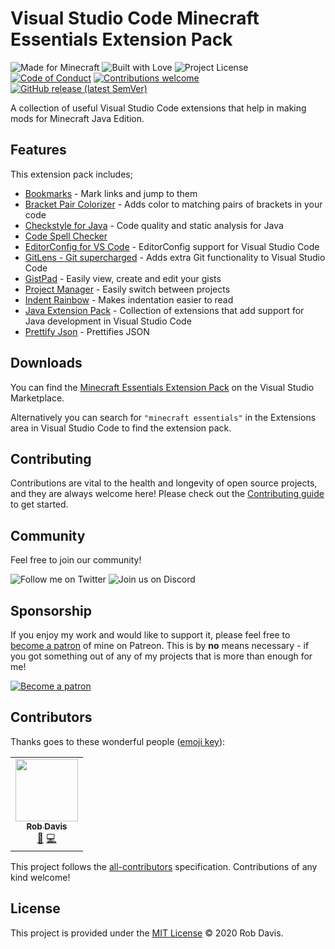 # Visual Studio Code Minecraft Essentials Extension Pack

![Made for Minecraft](https://img.shields.io/badge/made%20for-Minecraft-blue?style=for-the-badge)
![Built with Love](https://img.shields.io/badge/built%20with-love-red?style=for-the-badge)
![Project License](https://img.shields.io/github/license/pahimar/vscode-minecraft-essentials?color=blue&style=for-the-badge)
[![Code of Conduct](https://img.shields.io/badge/code%20of-conduct-blue?style=for-the-badge)](./.github/CODE_OF_CONDUCT.md)
[![Contributions welcome](https://img.shields.io/badge/contributions-welcome-blue?style=for-the-badge)](./.github/CONTRIBUTING.md)
[![GitHub release (latest SemVer)](https://img.shields.io/github/v/release/pahimar/vscode-minecraft-essentials?color=blue&style=for-the-badge)](https://github.com/pahimar/vscode-minecraft-essentials/releases)

A collection of useful Visual Studio Code extensions that help in making mods for Minecraft Java Edition.

## Features

This extension pack includes;

* [Bookmarks](https://marketplace.visualstudio.com/items?itemName=alefragnani.Bookmarks) - Mark links and jump to them
* [Bracket Pair Colorizer](https://marketplace.visualstudio.com/items?itemName=CoenraadS.bracket-pair-colorizer) - Adds color to matching pairs of brackets in your code
* [Checkstyle for Java](https://marketplace.visualstudio.com/items?itemName=shengchen.vscode-checkstyle) - Code quality and static analysis for Java
* [Code Spell Checker](https://marketplace.visualstudio.com/items?itemName=streetsidesoftware.code-spell-checker)
* [EditorConfig for VS Code](https://marketplace.visualstudio.com/items?itemName=EditorConfig.EditorConfig) - EditorConfig support for Visual Studio Code
* [GitLens - Git supercharged](https://marketplace.visualstudio.com/items?itemName=eamodio.gitlens) - Adds extra Git functionality to Visual Studio Code
* [GistPad](https://marketplace.visualstudio.com/items?itemName=vsls-contrib.gistfs) - Easily view, create and edit your gists
* [Project Manager](https://marketplace.visualstudio.com/items?itemName=alefragnani.project-manager) - Easily switch between projects
* [Indent Rainbow](https://marketplace.visualstudio.com/items?itemName=oderwat.indent-rainbow) - Makes indentation easier to read
* [Java Extension Pack](https://marketplace.visualstudio.com/items?itemName=vscjava.vscode-java-pack) - Collection of extensions that add support for Java development in Visual Studio Code
* [Prettify Json](https://marketplace.visualstudio.com/items?itemName=mohsen1.prettify-json) - Prettifies JSON

## Downloads

You can find the [Minecraft Essentials Extension Pack](https://marketplace.visualstudio.com/items?itemName=pahimar.minecraft-essentials-extension-pack) on the Visual Studio Marketplace.

Alternatively you can search for `"minecraft essentials"` in the Extensions area in Visual Studio Code to find the extension pack.

## Contributing

Contributions are vital to the health and longevity of open source projects, and they are always welcome here! Please check out the [Contributing guide](./.github/CONTRIBUTING.md) to get started.

## Community

Feel free to join our community!

![Follow me on Twitter](https://img.shields.io/twitter/follow/pahimar?style=for-the-badge&logo=twitter&logoColor=white&color=blue)
![Join us on Discord](https://img.shields.io/discord/134733695373410304?label=discord&style=for-the-badge&logo=discord&logoColor=white&color=blue)

## Sponsorship

If you enjoy my work and would like to support it, please feel free to [become a patron](https://www.patreon.com/pahimar) of mine on Patreon. This is by **no** means necessary - if you got something out of any of my projects that is more than enough for me!

[![Become a patron](https://c5.patreon.com/external/logo/become_a_patron_button.png)](https://www.patreon.com/pahimar)

## Contributors

Thanks goes to these wonderful people ([emoji key](https://allcontributors.org/docs/en/emoji-key)):

<!-- ALL-CONTRIBUTORS-LIST:START - Do not remove or modify this section -->
<!-- prettier-ignore-start -->
<!-- markdownlint-disable -->
<table>
  <tr>
    <td align="center"><a href="https://www.pahimar.dev/"><img src="https://avatars2.githubusercontent.com/u/1450090?v=4" width="100px;" alt=""/><br /><sub><b>Rob Davis</b></sub></a><br /><a href="https://github.com/pahimar/dot-github/commits?author=pahimar" title="Documentation">📖</a> <a href="https://github.com/pahimar/dot-github/commits?author=pahimar" title="Code">💻</a></td>
  </tr>
</table>

<!-- markdownlint-enable -->
<!-- prettier-ignore-end -->
<!-- ALL-CONTRIBUTORS-LIST:END -->

This project follows the [all-contributors](https://github.com/all-contributors/all-contributors)
specification. Contributions of any kind welcome!

## License

This project is provided under the [MIT License](LICENSE.md) &copy; 2020 Rob Davis.

